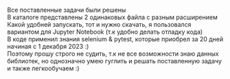 Все поставленные задачи были решены
<br>В каталоге представлены 2 одинаковых файла с разным расширением
<br>Какой удобней запускать, тот и нужно скачать, я пользовался вариантом для Jupyter Notebook (т.к удобно делать отладку кода)
<br>В коде применил знания selenium & pytest, которые приобрел за 20 дней начиная с 1 декабря 2023 :) 
<br>Поэтому прошу строго не судить, т.к не все возможности знаю данных библиотек, но однозначно умею гуглить и решать поставленную задачу и также легкообучаем :)
